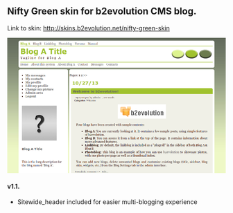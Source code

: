 ## Nifty Green skin for b2evolution CMS blog.

Link to skin: http://skins.b2evolution.net/nifty-green-skin

<img src="skinshot.png"/>

#### v1.1.

- Sitewide_header included for easier multi-blogging experience

